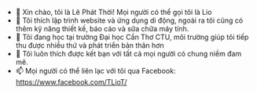 - 👋 Xin chào, tôi là Lê Phát Thời! Mọi người có thể gọi tôi là Lio
- 👀 Tôi thích lập trình website và ứng dụng di động, ngoài ra tôi cũng có thêm kỹ năng thiết kế, báo cáo và sữa chữa máy tính.
- 🌱 Tôi đang học tại trường Đại học Cần Thơ CTU, môi trường giúp tôi tiếp thu được nhiều thứ và phát triển bản thân hơn
- 💞️ Tôi luôn thích được kết bạn với tất cả mọi người có chung niềm đam mê.
- 📫 Mọi người có thể liên lạc với tôi qua Facebook: https://www.facebook.com/TLioT/

<!---
ThoiPT/ThoiPT is a ✨ special ✨ repository because its `README.md` (this file) appears on your GitHub profile.
You can click the Preview link to take a look at your changes.
--->

